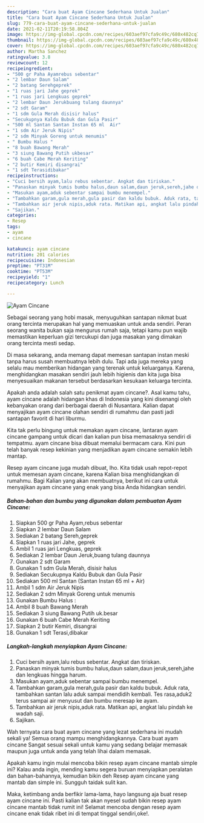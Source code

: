 ```yaml
---
description: "Cara buat Ayam Cincane Sederhana Untuk Jualan"
title: "Cara buat Ayam Cincane Sederhana Untuk Jualan"
slug: 779-cara-buat-ayam-cincane-sederhana-untuk-jualan
date: 2021-02-11T20:19:58.804Z
image: https://img-global.cpcdn.com/recipes/603aef97cfa9c49c/680x482cq70/ayam-cincane-foto-resep-utama.jpg
thumbnail: https://img-global.cpcdn.com/recipes/603aef97cfa9c49c/680x482cq70/ayam-cincane-foto-resep-utama.jpg
cover: https://img-global.cpcdn.com/recipes/603aef97cfa9c49c/680x482cq70/ayam-cincane-foto-resep-utama.jpg
author: Martha Sanchez
ratingvalue: 3.8
reviewcount: 12
recipeingredient:
- "500 gr Paha Ayamrebus sebentar"
- "2 lembar Daun Salam"
- "2 batang Serehgeprek"
- "1 ruas jari Jahe geprek"
- "1 ruas jari Lengkuas geprek"
- "2 lembar Daun Jerukbuang tulang daunnya"
- "2 sdt Garam"
- "1 sdm Gula Merah disisir halus"
- "Secukupnya Kaldu Bubuk dan Gula Pasir"
- "500 ml Santan Santan Instan 65 ml  Air"
- "1 sdm Air Jeruk Nipis"
- "2 sdm Minyak Goreng untuk menumis"
- " Bumbu Halus "
- "8 buah Bawang Merah"
- "3 siung Bawang Putih ukbesar"
- "6 buah Cabe Merah Keriting"
- "2 butir Kemiri disangrai"
- "1 sdt Terasidibakar"
recipeinstructions:
- "Cuci bersih ayam,lalu rebus sebentar. Angkat dan tiriskan."
- "Panaskan minyak tumis bumbu halus,daun salam,daun jeruk,sereh,jahe dan lengkuas hingga harum."
- "Masukan ayam,aduk sebentar sampai bumbu menempel."
- "Tambahkan garam,gula merah,gula pasir dan kaldu bubuk. Aduk rata, tambahkan santan lalu aduk sampai mendidih kembali. Tes rasa,aduk2 terus sampai air menyusut dan bumbu meresap ke ayam."
- "Tambahkan air jeruk nipis,aduk rata. Matikan api, angkat lalu pindah ke wadah saji."
- "Sajikan."
categories:
- Resep
tags:
- ayam
- cincane

katakunci: ayam cincane 
nutrition: 201 calories
recipecuisine: Indonesian
preptime: "PT31M"
cooktime: "PT53M"
recipeyield: "1"
recipecategory: Lunch

---
```



![Ayam Cincane](https://img-global.cpcdn.com/recipes/603aef97cfa9c49c/680x482cq70/ayam-cincane-foto-resep-utama.jpg)

Sebagai seorang yang hobi masak, menyuguhkan santapan nikmat buat orang tercinta merupakan hal yang memuaskan untuk anda sendiri. Peran seorang  wanita bukan saja mengurus rumah saja, tetapi kamu pun wajib memastikan keperluan gizi tercukupi dan juga masakan yang dimakan orang tercinta mesti sedap.

Di masa  sekarang, anda memang dapat memesan santapan instan meski tanpa harus susah membuatnya lebih dulu. Tapi ada juga mereka yang selalu mau memberikan hidangan yang terenak untuk keluarganya. Karena, menghidangkan masakan sendiri jauh lebih higienis dan kita juga bisa menyesuaikan makanan tersebut berdasarkan kesukaan keluarga tercinta. 



Apakah anda adalah salah satu penikmat ayam cincane?. Asal kamu tahu, ayam cincane adalah hidangan khas di Indonesia yang kini disenangi oleh kebanyakan orang dari berbagai daerah di Nusantara. Kalian dapat menyajikan ayam cincane olahan sendiri di rumahmu dan pasti jadi santapan favorit di hari liburmu.

Kita tak perlu bingung untuk memakan ayam cincane, lantaran ayam cincane gampang untuk dicari dan kalian pun bisa memasaknya sendiri di tempatmu. ayam cincane bisa dibuat memalui bermacam cara. Kini pun telah banyak resep kekinian yang menjadikan ayam cincane semakin lebih mantap.

Resep ayam cincane juga mudah dibuat, lho. Kita tidak usah repot-repot untuk memesan ayam cincane, karena Kalian bisa menghidangkan di rumahmu. Bagi Kalian yang akan membuatnya, berikut ini cara untuk menyajikan ayam cincane yang enak yang bisa Anda hidangkan sendiri.

<!--inarticleads1-->

##### Bahan-bahan dan bumbu yang digunakan dalam pembuatan Ayam Cincane:

1. Siapkan 500 gr Paha Ayam,rebus sebentar
1. Siapkan 2 lembar Daun Salam
1. Sediakan 2 batang Sereh,geprek
1. Siapkan 1 ruas jari Jahe, geprek
1. Ambil 1 ruas jari Lengkuas, geprek
1. Sediakan 2 lembar Daun Jeruk,buang tulang daunnya
1. Gunakan 2 sdt Garam
1. Gunakan 1 sdm Gula Merah, disisir halus
1. Sediakan Secukupnya Kaldu Bubuk dan Gula Pasir
1. Sediakan 500 ml Santan (Santan Instan 65 ml + Air)
1. Ambil 1 sdm Air Jeruk Nipis
1. Sediakan 2 sdm Minyak Goreng untuk menumis
1. Gunakan  Bumbu Halus :
1. Ambil 8 buah Bawang Merah
1. Sediakan 3 siung Bawang Putih uk.besar
1. Gunakan 6 buah Cabe Merah Keriting
1. Siapkan 2 butir Kemiri, disangrai
1. Gunakan 1 sdt Terasi,dibakar




<!--inarticleads2-->

##### Langkah-langkah menyiapkan Ayam Cincane:

1. Cuci bersih ayam,lalu rebus sebentar. Angkat dan tiriskan.
1. Panaskan minyak tumis bumbu halus,daun salam,daun jeruk,sereh,jahe dan lengkuas hingga harum.
1. Masukan ayam,aduk sebentar sampai bumbu menempel.
1. Tambahkan garam,gula merah,gula pasir dan kaldu bubuk. Aduk rata, tambahkan santan lalu aduk sampai mendidih kembali. Tes rasa,aduk2 terus sampai air menyusut dan bumbu meresap ke ayam.
1. Tambahkan air jeruk nipis,aduk rata. Matikan api, angkat lalu pindah ke wadah saji.
1. Sajikan.




Wah ternyata cara buat ayam cincane yang lezat sederhana ini mudah sekali ya! Semua orang mampu menghidangkannya. Cara buat ayam cincane Sangat sesuai sekali untuk kamu yang sedang belajar memasak maupun juga untuk anda yang telah lihai dalam memasak.

Apakah kamu ingin mulai mencoba bikin resep ayam cincane mantab simple ini? Kalau anda ingin, mending kamu segera buruan menyiapkan peralatan dan bahan-bahannya, kemudian bikin deh Resep ayam cincane yang mantab dan simple ini. Sungguh taidak sulit kan. 

Maka, ketimbang anda berfikir lama-lama, hayo langsung aja buat resep ayam cincane ini. Pasti kalian tak akan nyesel sudah bikin resep ayam cincane mantab tidak rumit ini! Selamat mencoba dengan resep ayam cincane enak tidak ribet ini di tempat tinggal sendiri,oke!.

